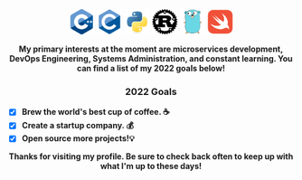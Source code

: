 <p align="center">
	<img height="45" src="https://raw.githubusercontent.com/devicons/devicon/ca0eb3d131d4586e62eb5ed31a2cde56035adc8d/icons/cplusplus/cplusplus-original.svg">
	<img height="45" src="https://raw.githubusercontent.com/devicons/devicon/ca0eb3d131d4586e62eb5ed31a2cde56035adc8d/icons/c/c-original.svg">
	<img height="45" src="https://raw.githubusercontent.com/devicons/devicon/ca0eb3d131d4586e62eb5ed31a2cde56035adc8d/icons/python/python-original.svg">
	<img height="45" src="https://raw.githubusercontent.com/devicons/devicon/ca0eb3d131d4586e62eb5ed31a2cde56035adc8d/icons/rust/rust-plain.svg">
	<img height="45" src="https://raw.githubusercontent.com/devicons/devicon/ca0eb3d131d4586e62eb5ed31a2cde56035adc8d/icons/go/go-original.svg">
	<img height="45" src="https://raw.githubusercontent.com/devicons/devicon/master/icons/swift/swift-original.svg">
</p>

<p align="center">
	<strong>My primary interests at the moment are microservices development, DevOps Engineering, Systems Administration, and constant learning. You can find a list of my 2022 goals below!<strong>
</p>

<h3 align="center">
	<strong>2022 Goals<strong>
</h3>

- [x] <strong>Brew the world's best cup of coffee. ☕<strong>
- [x] <strong>Create a startup company. 💰<strong>
- [x] <strong>Open source more projects!💡<strong>

<p align="center">
	<strong>Thanks for visiting my profile. Be sure to check back often to keep up with what I'm up to these days!<strong>
</p>
